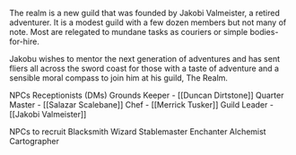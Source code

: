 The realm is a new guild that was founded by Jakobi Valmeister, a retired adventurer. It is a modest guild with a few dozen members but not many of note. Most are relegated to mundane tasks as couriers or simple bodies-for-hire.

Jakobu wishes to mentor the next generation of adventures and has sent fliers all across the sword coast for those with a taste of adventure and a sensible moral compass to join him at his guild, The Realm. 

NPCs
Receptionists (DMs)
Grounds Keeper - [[Duncan Dirtstone]]
Quarter Master - [[Salazar Scalebane]]
Chef - [[Merrick Tusker]]
Guild Leader - [[Jakobi Valmeister]]

NPCs to recruit
Blacksmith
Wizard
Stablemaster
Enchanter
Alchemist
Cartographer

